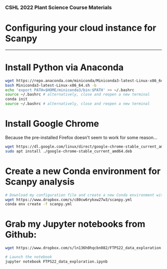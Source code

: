 ### CSHL 2022 Plant Science Course Materials
# Configuring your cloud instance for Scanpy 
-------

# Install Python via Anaconda
```bash
wget https://repo.anaconda.com/miniconda/Miniconda3-latest-Linux-x86_64.sh
bash Miniconda3-latest-Linux-x86_64.sh -b
echo 'export PATH=$HOME/miniconda3/bin:$PATH' >> ~/.bashrc
source ~/.bashrc # alternatively, close and reopen a new terminal
conda init
source ~/.bashrc # alternatively, close and reopen a new terminal
```

# Install Google Chrome
Because the pre-installed Firefox doesn't seem to work for some reason...
```bash
wget https://dl.google.com/linux/direct/google-chrome-stable_current_amd64.deb
sudo apt install ./google-chrome-stable_current_amd64.deb
```

# Create a new Conda environment for Scanpy analysis
```bash
# Download my configuration file and create a new Conda environment with it.
wget https://www.dropbox.com/s/c80cw6rykxw27w3/scanpy.yml
conda env create -f scanpy.yml
```

# Grab my Jupyter notebooks from Github:
```bash
wget https://www.dropbox.com/s/ln136h0hqcbn082/FTPS22_data_exploration.ipynb

# Launch the notebook
jupyter notebook FTPS22_data_exploration.ipynb
```
